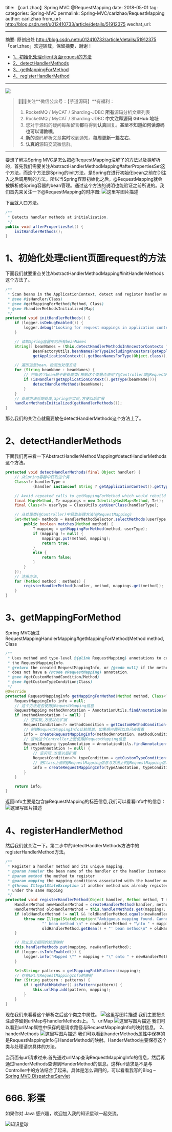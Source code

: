title: 【carl.zhao】Spring MVC @RequestMapping
date: 2018-05-01
tag:
categories: Spring-MVC
permalink: Spring-MVC/carlzhao/RequestMapping
author: carl.zhao
from_url: http://blog.csdn.net/u012410733/article/details/51912375
wechat_url:

-------

摘要: 原创出处 http://blog.csdn.net/u012410733/article/details/51912375 「carl.zhao」欢迎转载，保留摘要，谢谢！

- [1、初始化处理client页面request的方法](http://www.iocoder.cn/Spring-MVC/carlzhao/)
- [2、detectHandlerMethods](http://www.iocoder.cn/Spring-MVC/carlzhao/)
- [3、getMappingForMethod](http://www.iocoder.cn/Spring-MVC/carlzhao/)
- [4、registerHandlerMethod](http://www.iocoder.cn/Spring-MVC/carlzhao/)

-------

![](http://www.iocoder.cn/images/common/wechat_mp_2017_07_31.jpg)

> 🙂🙂🙂关注**微信公众号：【芋道源码】**有福利：
> 1. RocketMQ / MyCAT / Sharding-JDBC **所有**源码分析文章列表
> 2. RocketMQ / MyCAT / Sharding-JDBC **中文注释源码 GitHub 地址**
> 3. 您对于源码的疑问每条留言**都**将得到**认真**回复。**甚至不知道如何读源码也可以请教噢**。
> 4. **新的**源码解析文章**实时**收到通知。**每周更新一篇左右**。
> 5. **认真的**源码交流微信群。

-------

要想了解决Spring MVC是怎么把@RequestMapping注解了的方法以及类解析的，首先我们需要关注AbstractHandlerMethodMapping#afterPropertiesSet这个方法，而这个方法是Spring的init方法，是Spring在进行初始化bean之前在DI注入之后调用到的方法。所以当Spring容器初始化之后，@RequestMapping就会被解析成Spring容器的bean管理。通过这个方法的说明也能验证之前所说的。我们首先来关注一下@RequestMapping的时序图:
![这里写图片描述](http://static.iocoder.cn/csdn/20160831223023400)

下面就入口方法。

```Java
/**
 * Detects handler methods at initialization.
 */
public void afterPropertiesSet() {
    initHandlerMethods();
}
```

# 1、初始化处理client页面request的方法

下面我们就要重点关注AbstractHandlerMethodMapping#initHandlerMethods这个方法了。

```Java
/**
 * Scan beans in the ApplicationContext, detect and register handler methods.
 * @see #isHandler(Class)
 * @see #getMappingForMethod(Method, Class)
 * @see #handlerMethodsInitialized(Map)
 */
protected void initHandlerMethods() {
    if (logger.isDebugEnabled()) {
        logger.debug("Looking for request mappings in application context: " + getApplicationContext());
    }

    // 读取Spring容器中的所有beanNames
    String[] beanNames = (this.detectHandlerMethodsInAncestorContexts ?
            BeanFactoryUtils.beanNamesForTypeIncludingAncestors(getApplicationContext(), Object.class) :
            getApplicationContext().getBeanNamesForType(Object.class));

    // 遍历这些bean，检测出处理方法
    for (String beanName : beanNames) {
        // 判断这个bean是不是处理类(根据这个类是否使用了@Controller或@RequestMapping)
        if (isHandler(getApplicationContext().getType(beanName))){
            detectHandlerMethods(beanName);
        }
    }
    // 处理方法后期处理,Spring空实现,方便以后扩展
    handlerMethodsInitialized(getHandlerMethods());
}
```

那么我们的关注点就需要放在detectHandlerMethods这个方法上了。

# 2、detectHandlerMethods

下面我们再来看一下AbstractHandlerMethodMapping#detectHandlerMethods这个方法。

```Java
protected void detectHandlerMethods(final Object handler) {
    // 从Spring容器中获取这个类
    Class<?> handlerType =
            (handler instanceof String ? getApplicationContext().getType((String) handler) : handler.getClass());

    // Avoid repeated calls to getMappingForMethod which would rebuild RequestMatchingInfo instances
    final Map<Method, T> mappings = new IdentityHashMap<Method, T>();
    final Class<?> userType = ClassUtils.getUserClass(handlerType);

    // 从处理类(@Controller)中获取处理方法(@RequestMapping)
    Set<Method> methods = HandlerMethodSelector.selectMethods(userType, new MethodFilter() {
        public boolean matches(Method method) {
            T mapping = getMappingForMethod(method, userType);
            if (mapping != null) {
                mappings.put(method, mapping);
                return true;
            }
            else {
                return false;
            }
        }
    });
    // 注册方法,
    for (Method method : methods) {
        registerHandlerMethod(handler, method, mappings.get(method));
    }
}
```

# 3、getMappingForMethod

Spring MVC通过RequestMappingHandlerMapping#getMappingForMethod(Method method, Class

```Java
/**
 * Uses method and type-level @{@link RequestMapping} annotations to create
 * the RequestMappingInfo.
 * @return the created RequestMappingInfo, or {@code null} if the method
 * does not have a {@code @RequestMapping} annotation.
 * @see #getCustomMethodCondition(Method)
 * @see #getCustomTypeCondition(Class)
 */
@Override
protected RequestMappingInfo getMappingForMethod(Method method, Class<?> handlerType) {
    RequestMappingInfo info = null;
    // 这个方法是否使用@RequestMapping信息
    RequestMapping methodAnnotation = AnnotationUtils.findAnnotation(method, RequestMapping.class);
    if (methodAnnotation != null) {
        // 空实现,方便以后扩展
        RequestCondition<?> methodCondition = getCustomMethodCondition(method);
        // 创建RequestMappingInfo比较简单，如果感兴趣可以自己去看看
        info = createRequestMappingInfo(methodAnnotation, methodCondition);
        // 查询这个Controller上面使用@RequestMapping信息
        RequestMapping typeAnnotation = AnnotationUtils.findAnnotation(handlerType, RequestMapping.class);
        if (typeAnnotation != null) {
            // 空实现,方便以后扩展
            RequestCondition<?> typeCondition = getCustomTypeCondition(handlerType);
            // 把Class上面的@RequestMapping信息与方法上的@RequestMapping信息合并起来
            info = createRequestMappingInfo(typeAnnotation, typeCondition).combine(info);
        }
    }

    return info;
}
```

返回info主要是包含@RequestMapping的标签信息,我们可以看看info中的信息：
![这里写图片描述](http://static.iocoder.cn/csdn/20160714194528485)

# 4、registerHandlerMethod

然后我们就关注一下。第二步中的detectHandlerMethods方法中的registerHandlerMethod方法。

```Java
/**
 * Register a handler method and its unique mapping.
 * @param handler the bean name of the handler or the handler instance
 * @param method the method to register
 * @param mapping the mapping conditions associated with the handler method
 * @throws IllegalStateException if another method was already registered
 * under the same mapping
 */
protected void registerHandlerMethod(Object handler, Method method, T mapping) {
    HandlerMethod newHandlerMethod = createHandlerMethod(handler, method);
    HandlerMethod oldHandlerMethod = this.handlerMethods.get(mapping);
    if (oldHandlerMethod != null && !oldHandlerMethod.equals(newHandlerMethod)) {
        throw new IllegalStateException("Ambiguous mapping found. Cannot map '" + newHandlerMethod.getBean() +
                "' bean method \n" + newHandlerMethod + "\nto " + mapping + ": There is already '" +
                oldHandlerMethod.getBean() + "' bean method\n" + oldHandlerMethod + " mapped.");
    }

    // 防止定义相同的处理映射
    this.handlerMethods.put(mapping, newHandlerMethod);
    if (logger.isInfoEnabled()) {
        logger.info("Mapped \"" + mapping + "\" onto " + newHandlerMethod);
    }

    Set<String> patterns = getMappingPathPatterns(mapping);
    // 存在URL与RequestMappingInfo的映射
    for (String pattern : patterns) {
        if (!getPathMatcher().isPattern(pattern)) {
            this.urlMap.add(pattern, mapping);
        }
    }
}
```

现在我们来看看这个解析之后这个类之中属性。
![这里写图片描述](http://static.iocoder.cn/csdn/20160714194710200)
我们主要把关注点停留到urlMap与handlerMethods上。
1、urlMap
![这里写图片描述](http://static.iocoder.cn/csdn/20160714194806981)
我们可以看到urlMap属性中保存的是请求路径与RequestMappingInfo的映射信息。
2、handerMethods
![这里写图片描述](http://static.iocoder.cn/csdn/20160714194917341)
我们可以看到handerMethods属性中保存的是RequestMappingInfo与HanderMethod的映射。HanderMethod主要保存这个类与处理请求具体的方法。

当页面有url请求过来.首先通过urlMap查询RequestMappingInfo的信息，然后再通过handerMethods查询到HanderMethod的信息。这样url请求是不是与Controller中的方法结合了起来。具体是怎么调用的，可以看看我写的Blog – [Spring MVC DispatcherServlet](http://blog.csdn.net/u012410733/article/details/51920055)

# 666. 彩蛋

如果你对 Java 感兴趣，欢迎加入我的知识星球一起交流。

![知识星球](http://www.iocoder.cn/images/Architecture/2017_12_29/01.png)